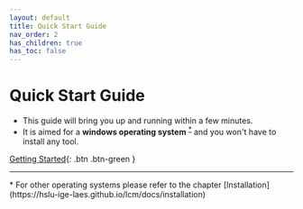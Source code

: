 ```yaml
---
layout: default
title: Quick Start Guide
nav_order: 2
has_children: true
has_toc: false
---
```


# Quick Start Guide

- This guide will bring you up and running within a few minutes.
- It is aimed for a **windows operating system** <sup><a href="#windows">*</a></sup> and you won't have to install any tool.

[Getting Started](https://hslu-ige-laes.github.io/lcm/docs/quickStartGuide/download/){: .btn .btn-green }

<hr>
<a id="windows">*</a> For other operating systems please refer to the chapter [Installation](https://hslu-ige-laes.github.io/lcm/docs/installation)
<br>
